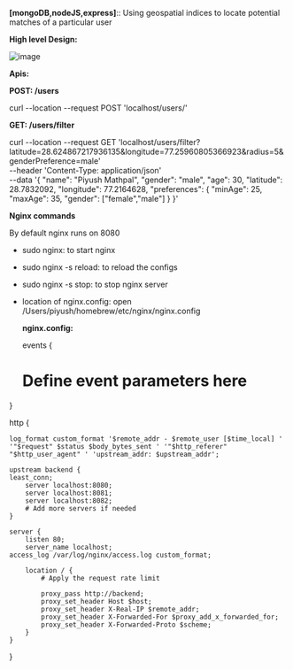 **[mongoDB,nodeJS,express]**:: Using geospatial indices to locate potential matches of a particular user

**High level Design:**

![image](https://github.com/pcm708/tinder_backend/assets/52307892/abb6dc99-ea62-4389-b53e-04520b993c47)

**Apis:**

**POST: /users**

curl --location --request POST 'localhost/users/'

**GET: /users/filter**

curl --location --request GET 'localhost/users/filter?latitude=28.624867217936135&longitude=77.25960805366923&radius=5&genderPreference=male' \
--header 'Content-Type: application/json' \
--data '{
    "name": "Piyush Mathpal",
    "gender": "male",
    "age": 30,
    "latitude": 28.7832092,
    "longitude": 77.2164628,
    "preferences": {
        "minAge": 25,
        "maxAge": 35,
        "gender": ["female","male"]
    }
}'

**Nginx commands**

By default nginx runs on 8080
- sudo nginx: to start nginx
- sudo nginx -s reload: to reload the configs
- sudo nginx -s stop: to stop nginx server 
- location of nginx.config: open /Users/piyush/homebrew/etc/nginx/nginx.config


  **nginx.config:**
  
  events {
    # Define event parameters here
}

http {
    
    log_format custom_format '$remote_addr - $remote_user [$time_local] ' '"$request" $status $body_bytes_sent ' '"$http_referer" "$http_user_agent" ' 'upstream_addr: $upstream_addr';

    upstream backend {
	least_conn;
        server localhost:8080;
        server localhost:8081;
        server localhost:8082;
        # Add more servers if needed
    }

    server {
        listen 80;
        server_name localhost;
	access_log /var/log/nginx/access.log custom_format;

        location / {
            # Apply the request rate limit

            proxy_pass http://backend;
            proxy_set_header Host $host;
            proxy_set_header X-Real-IP $remote_addr;
            proxy_set_header X-Forwarded-For $proxy_add_x_forwarded_for;
            proxy_set_header X-Forwarded-Proto $scheme;
        }
    }
}


